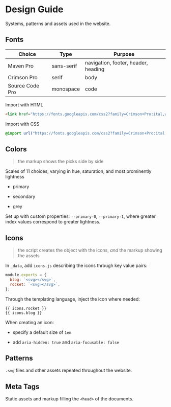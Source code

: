 # Design Guide

Systems, patterns and assets used in the website.

## Fonts

| Choice          | Type       | Purpose                             |
| --------------- | ---------- | ----------------------------------- |
| Maven Pro       | sans-serif | navigation, footer, header, heading |
| Crimson Pro     | serif      | body                                |
| Source Code Pro | monospace  | code                                |

Import with HTML

```html
<link href="https://fonts.googleapis.com/css2?family=Crimson+Pro:ital,wght@0,400;0,700;1,400;1,700&family=Maven+Pro:wght@500;600;700&family=Source+Code+Pro&display=swap" rel="stylesheet" />
```

Import with CSS

```css
@import url("https://fonts.googleapis.com/css2?family=Crimson+Pro:ital,wght@0,400;0,700;1,400;1,700&family=Maven+Pro:wght@500;600;700&family=Source+Code+Pro&display=swap");
```

## Colors

> the markup shows the picks side by side

Scales of 11 choices, varying in hue, saturation, and most prominently lightness

- primary

- secondary

- grey

Set up with custom properties: `--primary-0`, `--primary-1`, where greater index values correspond to greater lightness.

## Icons

> the script creates the object with the icons, _and_ the markup showing the assets

In `_data`, add `icons.js` describing the icons through key value pairs:

```js
module.exports = {
  blog: `<svg></svg>`,
  rocket: `<svg></svg>`,
};
```

Through the templating language, inject the icon where needed:

```njk
{{ icons.rocket }}
{{ icons.blog }}
```

When creating an icon:

- specify a default size of `1em`

- add `aria-hidden: true` and `aria-focusable: false`

## Patterns

`.svg` files and other assets repeated throughout the website.

## Meta Tags

Static assets and markup filling the `<head>` of the documents.
